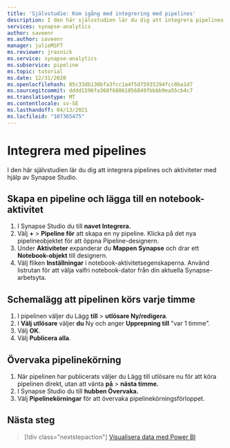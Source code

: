 ```yaml
---
title: 'Självstudie: Kom igång med integrering med pipelines'
description: I den här självstudien lär du dig att integrera pipelines och aktiviteter med hjälp av Synapse Studio.
services: synapse-analytics
author: saveenr
ms.author: saveenr
manager: julieMSFT
ms.reviewer: jrasnick
ms.service: synapse-analytics
ms.subservice: pipeline
ms.topic: tutorial
ms.date: 12/31/2020
ms.openlocfilehash: 05c33db130bfa3fcc1a4f5d75935294fcc0ba1d7
ms.sourcegitcommit: dddd1596fa368f68861856849fbbbb9ea55cb4c7
ms.translationtype: MT
ms.contentlocale: sv-SE
ms.lasthandoff: 04/13/2021
ms.locfileid: "107365475"
---
```

# <a name="integrate-with-pipelines"></a>Integrera med pipelines

I den här självstudien lär du dig att integrera pipelines och aktiviteter med hjälp av Synapse Studio. 

## <a name="create-a-pipeline-and-add-a-notebook-activity"></a>Skapa en pipeline och lägga till en notebook-aktivitet



1. I Synapse Studio du till **navet Integrera.**
1. Välj **+**  >  **Pipeline för** att skapa en ny pipeline. Klicka på det nya pipelineobjektet för att öppna Pipeline-designern.
1. Under **Aktiviteter** expanderar du **Mappen Synapse** och drar ett **Notebook-objekt** till designern.
1. Välj fliken **Inställningar** i notebook-aktivitetsegenskaperna. Använd listrutan för att välja valfri notebook-dator från din aktuella Synapse-arbetsyta.

## <a name="schedule-the-pipeline-to-run-every-hour"></a>Schemalägg att pipelinen körs varje timme

1. I pipelinen väljer du Lägg **till**  >  **utlösare Ny/redigera**.
1. I **Välj utlösare** väljer **du** Ny och anger **Upprepning till** "var 1 timme".
1. Välj **OK**. 
1. Välj **Publicera alla**. 


## <a name="monitor-pipeline-execution"></a>Övervaka pipelinekörning

1. När pipelinen har publicerats väljer du Lägg till utlösare nu för att köra pipelinen direkt, utan att vänta **på**  >  **nästa timme.**
1. I Synapse Studio du till **hubben Övervaka.**
1. Välj **Pipelinekörningar** för att övervaka pipelinekörningsförloppet.



## <a name="next-steps"></a>Nästa steg

> [!div class="nextstepaction"]
> [Visualisera data med Power BI](get-started-visualize-power-bi.md)
